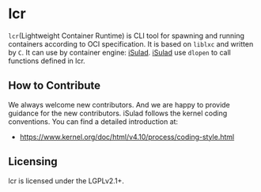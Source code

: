 # lcr

`lcr`(Lightweight Container Runtime) is CLI tool for spawning and running containers according to OCI specification.
It is based on `liblxc` and written by `C`. It can use by container engine: [iSulad](https://gitee.com/openeuler/iSulad). [iSulad](https://gitee.com/openeuler/iSulad) use `dlopen` to call functions defined in lcr.

## How to Contribute

We always welcome new contributors. And we are happy to provide guidance for the new contributors.
iSulad follows the kernel coding conventions. You can find a detailed introduction at:

- https://www.kernel.org/doc/html/v4.10/process/coding-style.html

## Licensing

lcr is licensed under the LGPLv2.1+.
